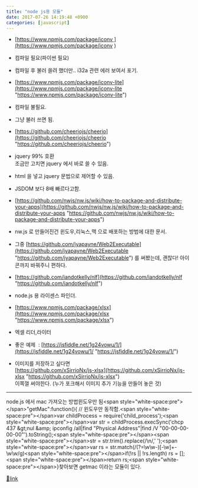 ```yaml
---
title: "node js용 모듈"
date: 2017-07-26 14:19:48 +0900
categories: [javascript]
---
```


- [https://www.npmjs.com/package/iconv ](https://www.npmjs.com/package/iconv )
- 컴파일 필요(파이썬 필요)
- 컴파일 후 불러 쓸려 했더만.. i32a 관련 에러 보여서 포기.

- [https://www.npmjs.com/package/iconv-lite](https://www.npmjs.com/package/iconv-lite "https://www.npmjs.com/package/iconv-lite")
- 컴파일 불필요.
- 그냥 불러 쓰면 됨.

- [https://github.com/cheeriojs/cheerio](https://github.com/cheeriojs/cheerio "https://github.com/cheeriojs/cheerio")
- jquery 99% 호환   
조금만 고치면 jquery 에서 바로 쓸 수 있음.
- html 을 넣고 jquery 문법으로 제어할 수 있음.
- JSDOM 보다 8배 빠르다고함.  


- [https://github.com/nwjs/nw.js/wiki/how-to-package-and-distribute-your-apps](https://github.com/nwjs/nw.js/wiki/how-to-package-and-distribute-your-apps "https://github.com/nwjs/nw.js/wiki/how-to-package-and-distribute-your-apps")
- nw.js 로 만들어진건 윈도우,리눅스,맥 으로 배포하는 방법에 대한 문서.
- 그중 [https://github.com/jyapayne/Web2Executable](https://github.com/jyapayne/Web2Executable "https://github.com/jyapayne/Web2Executable") 를 써봤는데, 괜찮다! 아이콘까지 바꿔주니 편하다.

- [https://github.com/iandotkelly/nlf](https://github.com/iandotkelly/nlf "https://github.com/iandotkelly/nlf")
- node.js 용 라이센스 파인더.

- [https://www.npmjs.com/package/xlsx](https://www.npmjs.com/package/xlsx "https://www.npmjs.com/package/xlsx")
- 엑셀 리더,라이터
- 좋은 예제  : [https://jsfiddle.net/1g24vowu/1/](https://jsfiddle.net/1g24vowu/1/ "https://jsfiddle.net/1g24vowu/1/")
- 이미지를 저장하고 싶다면  
[https://github.com/xSirrioNx/js-xlsx](https://github.com/xSirrioNx/js-xlsx "https://github.com/xSirrioNx/js-xlsx")  
이쪽껄 써야한다. (누가 포크해서 이미지 추가 기능을 만들어 놓은 것)


- - - - - -

node.js 에서 mac 가져오는 방법윈도우만 됨&lt;span style="white-space:pre"&gt;&lt;/span&gt;"getMac":function(){ // 윈도우만 동작함.&lt;span style="white-space:pre"&gt;&lt;/span&gt;var childProcess = require('child_process');&lt;span style="white-space:pre"&gt;&lt;/span&gt;var str = childProcess.execSync('chcp 437 &amp;gt;nul &amp;amp; ipconfig /all|find "Physical Address"|find /V "00-00-00-00-00"').toString();&lt;span style="white-space:pre"&gt;&lt;/span&gt;&lt;span style="white-space:pre"&gt;&lt;/span&gt;str = str.trim().replace(/\n/,' ');&lt;span style="white-space:pre"&gt;&lt;/span&gt;var rs = str.match(/(?=\w\w-)[-\w]+-\w\w/g)&lt;span style="white-space:pre"&gt;&lt;/span&gt;if(!rs || !rs.length) rs = [];&lt;span style="white-space:pre"&gt;&lt;/span&gt;return rs;&lt;span style="white-space:pre"&gt;&lt;/span&gt;}찾아보면 getmac 이라는 모듈이 있다.


[🔗link](http://www.mins01.com/mh/tech/read/1097)